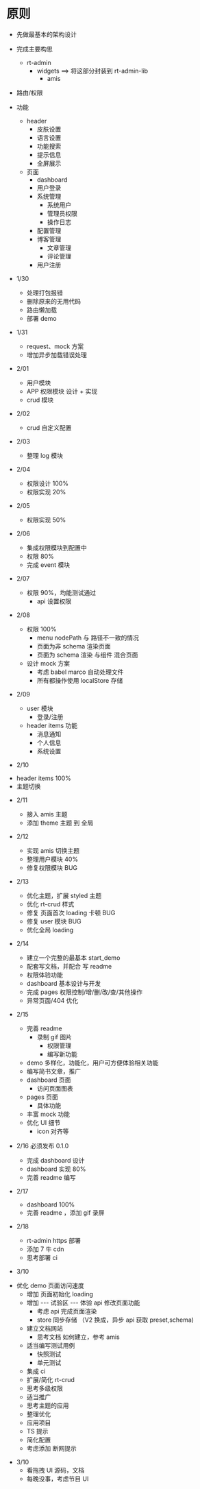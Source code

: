 # 原则

- 先做最基本的架构设计
- 完成主要构思
  - rt-admin
    - widgets ==> 将这部分封装到 rt-admin-lib
      - amis
- 路由/权限

- 功能

  - header
    - 皮肤设置
    - 语言设置
    - 功能搜索
    - 提示信息
    - 全屏展示
  - 页面
    - dashboard
    - 用户登录
    - 系统管理
      - 系统用户
      - 管理员权限
      - 操作日志
    - 配置管理
    - 博客管理
      - 文章管理
      - 评论管理
    - 用户注册

- 1/30

  - 处理打包报错
  - 删除原来的无用代码
  - 路由懒加载
  - 部署 demo

- 1/31

  - request、mock 方案
  - 增加异步加载错误处理

- 2/01

  - 用户模块
  - APP 权限模块 设计 + 实现
  - crud 模块

- 2/02

  - crud 自定义配置

- 2/03

  - 整理 log 模块

- 2/04

  - 权限设计 100%
  - 权限实现 20%

- 2/05

  - 权限实现 50%

- 2/06

  - 集成权限模块到配置中
  - 权限 80%
  - 完成 event 模块

- 2/07

  - 权限 90%，均能测试通过
    - api 设置权限

- 2/08

  - 权限 100%
    - menu nodePath 与 路径不一致的情况
    - 页面为非 schema 渲染页面
    - 页面为 schema 渲染 与组件 混合页面
  - 设计 mock 方案
    - 考虑 babel marco 自动处理文件
    - 所有都操作使用 localStore 存储

- 2/09

  - user 模块
    - 登录/注册
  - header items 功能
    - 消息通知
    - 个人信息
    - 系统设置

* 2/10

- header items 100%
- 主题切换

* 2/11

  - 接入 amis 主题
  - 添加 theme 主题 到 全局

* 2/12

  - 实现 amis 切换主题
  - 整理用户模块 40%
  - 修复权限模块 BUG

* 2/13

  - 优化主题，扩展 styled 主题
  - 优化 rt-crud 样式
  - 修复 页面首次 loading 卡顿 BUG
  - 修复 user 模块 BUG
  - 优化全局 loading

* 2/14

  - 建立一个完整的最基本 start_demo
  - 配套写文档，并配合 写 readme
  - 权限体验功能
  - dashboard 基本设计与开发
  - 完成 pages 权限控制/增/删/改/查/其他操作
  - 异常页面/404 优化

* 2/15

  - 完善 readme
    - 录制 gif 图片
      - 权限管理
      - 编写新功能
  - demo 多样化，功能化，用户可方便体验相关功能
  - 编写简书文章，推广
  - dashboard 页面
    - 访问页面图表
  - pages 页面
    - 具体功能
  - 丰富 mock 功能
  - 优化 UI 细节
    - icon 对齐等

* 2/16 必须发布 0.1.0

  - 完成 dashboard 设计
  - dashboard 实现 80%
  - 完善 readme 编写

* 2/17

  - dashboard 100%
  - 完善 readme ，添加 gif 录屏

* 2/18

  - rt-admin https 部署
  - 添加 7 牛 cdn
  - 思考部署 ci

* 3/10

- 优化 demo 页面访问速度
  - 增加 页面初始化 loading
  - 增加 --- 试验区 --- 体验 api 修改页面功能
    - 考虑 api 完成页面渲染
    - store 同步存储 （V2 换成，异步 api 获取 preset,schema)
  - 建立文档网站
    - 思考文档 如何建立，参考 amis
  - 适当编写测试用例
    - 快照测试
    - 单元测试
  - 集成 ci
  - 扩展/简化 rt-crud
  - 思考多级权限
  - 适当推广
  - 思考主题的应用
  - 整理优化
  - 应用项目
  - TS 提示
  - 简化配置
  - 考虑添加 断网提示

* 3/10
  - 看拖拽 UI 源码，文档
  - 每晚没事，考虑节目 UI
